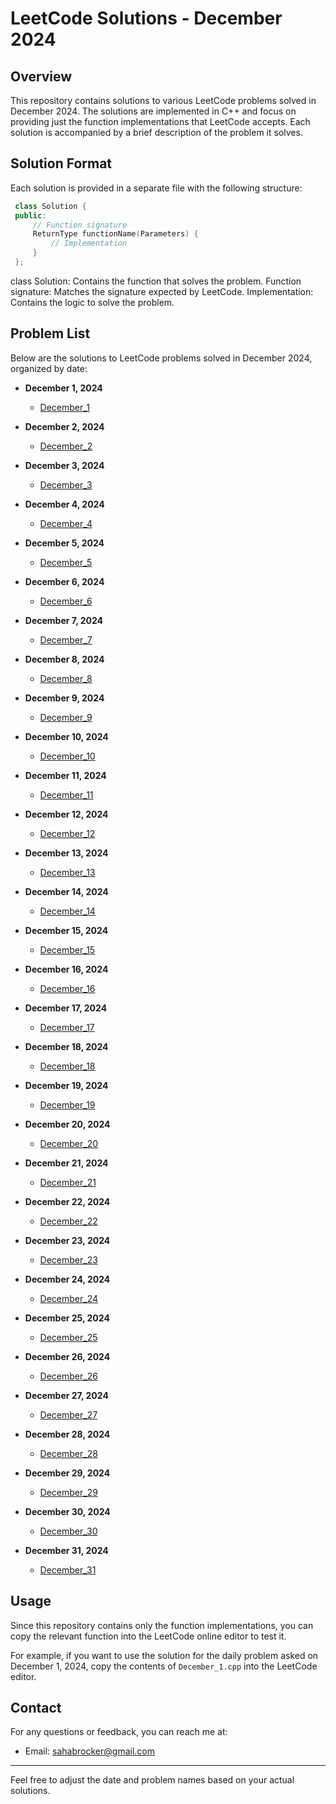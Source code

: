 # LeetCode Solutions - December 2024

## Overview

This repository contains solutions to various LeetCode problems solved in December 2024. The solutions are implemented in C++ and focus on providing just the function implementations that LeetCode accepts. Each solution is accompanied by a brief description of the problem it solves.

## Solution Format

Each solution is provided in a separate file with the following structure:

 ``` cpp
  class Solution {
  public:
      // Function signature
      ReturnType functionName(Parameters) {
          // Implementation
      }
  };
  ```

class Solution: Contains the function that solves the problem.
Function signature: Matches the signature expected by LeetCode.
Implementation: Contains the logic to solve the problem.

## Problem List

Below are the solutions to LeetCode problems solved in December 2024, organized by date:

- **December 1, 2024**
  - [December_1](December_1.cpp)

- **December 2, 2024**
  - [December_2](December_2.cpp)

- **December 3, 2024**
  - [December_3](December_3.cpp)

- **December 4, 2024**
  - [December_4](December_4.cpp)

- **December 5, 2024**
  - [December_5](December_5.cpp)

- **December 6, 2024**
  - [December_6](December_6.cpp)
 
- **December 7, 2024**
  - [December_7](December_7.cpp)

- **December 8, 2024**
  - [December_8](December_8.cpp)

- **December 9, 2024**
  - [December_9](December_9.cpp)

- **December 10, 2024**
  - [December_10](December_10.cpp)

- **December 11, 2024**
  - [December_11](December_11.cpp)
 
- **December 12, 2024**
  - [December_12](December_12.cpp)

- **December 13, 2024**
  - [December_13](December_13.cpp)

- **December 14, 2024**
  - [December_14](December_14.cpp)

- **December 15, 2024**
  - [December_15](December_15.cpp)

- **December 16, 2024**
  - [December_16](December_16.cpp)

- **December 17, 2024**
  - [December_17](December_17.cpp)

- **December 18, 2024**
  - [December_18](December_18.cpp)

- **December 19, 2024**
  - [December_19](December_19.cpp)

- **December 20, 2024**
  - [December_20](December_20.cpp)

- **December 21, 2024**
  - [December_21](December_21.cpp)

- **December 22, 2024**
  - [December_22](December_22.cpp)

- **December 23, 2024**
  - [December_23](December_23.cpp)

- **December 24, 2024**
  - [December_24](December_24.cpp)

- **December 25, 2024**
  - [December_25](December_25.cpp)

- **December 26, 2024**
  - [December_26](December_26.cpp)

- **December 27, 2024**
  - [December_27](December_27.cpp)

- **December 28, 2024**
  - [December_28](December_28.cpp)

- **December 29, 2024**
  - [December_29](December_29.cpp)

- **December 30, 2024**
  - [December_30](December_30.cpp)

- **December 31, 2024**
  - [December_31](December_31.cpp)

## Usage

Since this repository contains only the function implementations, you can copy the relevant function into the LeetCode online editor to test it. 

For example, if you want to use the solution for the daily problem asked on December 1, 2024, copy the contents of `December_1.cpp` into the LeetCode editor.

## Contact

For any questions or feedback, you can reach me at:

- Email: sahabrocker@gmail.com

---

Feel free to adjust the date and problem names based on your actual solutions.
